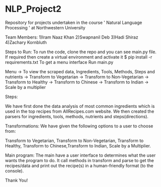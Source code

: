 # NLP_Project2
Repository for projects undertaken in the course ' Natural Language Processing ' at Northwestern University

Team Members:
1)Iram Naaz Khan
2)Swapnanil Deb
3)Hadi Shiraz
4)Zachary Kornbluth

Steps to Run:
To run the code, clone the repo and you can see main.py file.
If required then create a virtual environment and activate it
$ pip install -r requirements.txt
To get a menu interface Run main.py

Menu
-> To view the scraped data, Ingredients, Tools, Methods, Steps and nutrients
-> Transform to Vegetarian
-> Transform to Non-Vegetarian
-> Transform to Healthy
-> Transform to Chinese
-> Transform to Indian
-> Scale by a multiplier

Steps:

We have first done the data analysis of most common ingredients which is used in the top recipes from AllRecipes.com website. 
We then created the parsers for ingredients, tools, methods, nutrients and steps(directions).

Transformations:
We have given the following options to a user to choose from:

Transform to Vegetarian, Transform to Non-Vegetarian, Transform to Healthy, Transform to Chinese,Transform to Indian, Scale by a Multiplier.

Main program:
The main have a user interface to determines what the user wants the program to do. It call methods in transform and parse to get the recipes/data and print out the recipe(s) in a human-friendly format (to the console).

Thank You!
